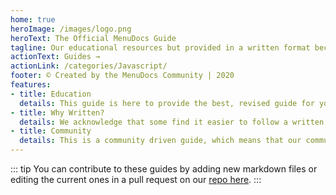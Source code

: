 ```yaml
---
home: true
heroImage: /images/logo.png
heroText: The Official MenuDocs Guide
tagline: Our educational resources but provided in a written format because we know everyone learns differently.
actionText: Guides →
actionLink: /categories/Javascript/
footer: © Created by the MenuDocs Community | 2020
features:
- title: Education
  details: This guide is here to provide the best, revised guide for your needs. People learn in different ways, having something you can reference may be the best for you.
- title: Why Written?
  details: We acknowledge that some find it easier to follow a written tutorials than videos tutorials so we've decided to finally get around to working on our written guide.
- title: Community
  details: This is a community driven guide, which means that our community are the ones contributing, writing and reviewing said guide.
---
```

::: tip
You can contribute to these guides by adding new markdown files or editing the current ones in a pull request on our [repo here](https://github.com/MenuDocs/guides). 
:::
